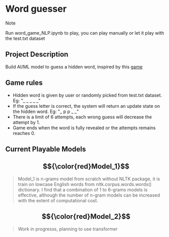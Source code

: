 # Word guesser
>[!NOTE]
>Run word_game_NLP.ipynb to play, you can play manually or let it play with the test.txt dataset

## Project Description
Build AI/ML model to guess a hidden word, inspired by this [game](https://en.wikipedia.org/wiki/Hangman_(game))

## Game rules
* Hidden word is given by user or randomly picked from test.txt dataset. Eg: "_ _ _ _ _"
* If the guess letter is correct, the system will return an update state on the hidden word. Eg: "_ p p _ _"
* There is a limit of 6 attempts, each wrong guess will decrease the attempt by 1.
* Game ends when the word is fully revealed or the attempts remains reaches 0.

## Current Playable Models
## $${\color{red}Model_1}$$
> Model_1 is n-grams model from scratch without NLTK package, it is train on lowcase English words from nltk.corpus.words.words() dictionary. I find that a combination of 1 to 6-grams models is effective, although the number of n-gram models can be increased with the extent of computational cost.
## $${\color{red}Model_2}$$
> Work in progresss, planning to use transformer
